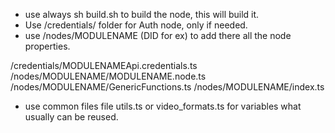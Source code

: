 - use always sh build.sh to build the node, this will build it.
- Use /credentials/ folder for Auth node, only if needed.
- use /nodes/MODULENAME (DID for ex) to add there all the node properties.

/credentials/MODULENAMEApi.credentials.ts
/nodes/MODULENAME/MODULENAME.node.ts
/nodes/MODULENAME/GenericFunctions.ts
/nodes/MODULENAME/index.ts

- use common files file utils.ts or video_formats.ts for variables what usually can be reused.
